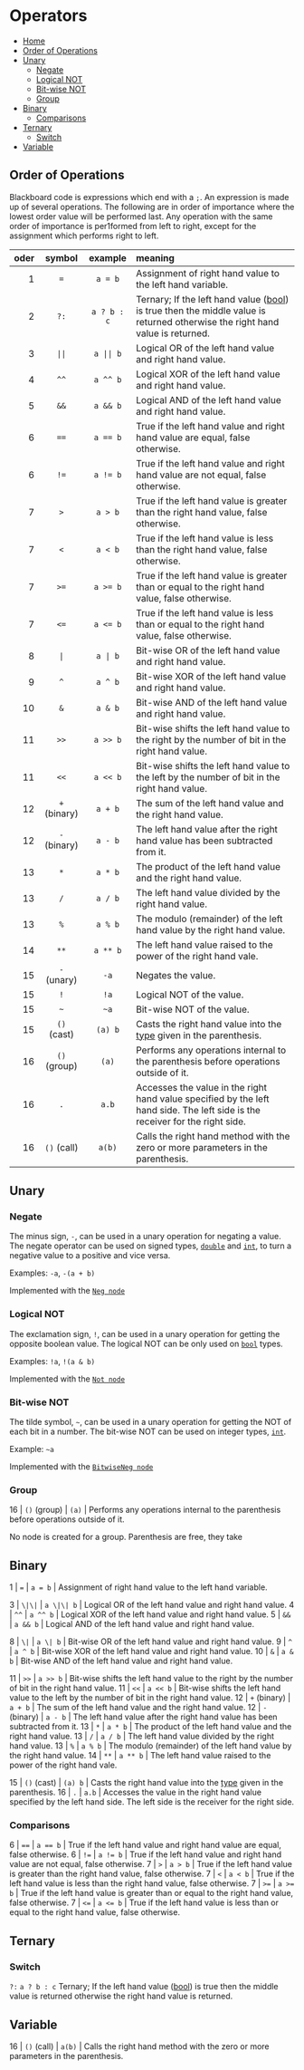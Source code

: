 ﻿# Operators

- [Home](./Laguage.md)
- [Order of Operations](#order-of-operations)
- [Unary](#unary)
  - [Negate](#negate)
  - [Logical NOT](#logical-not)
  - [Bit-wise NOT](#bit-wise-not)
  - [Group](#group)
- [Binary](#binary)
  - [Comparisons](#comparisons)
- [Ternary](#ternary)
  - [Switch](#switch)
- [Variable](#variable)

## Order of Operations

Blackboard code is expressions which end with a `;`.
An expression is made up of several operations.
The following are in order of importance where the lowest order value will be performed last.
Any operation with the same order of importance is per1formed from left to right,
except for the assignment which performs right to left.

oder | symbol       | example     | meaning
----:|:------------:|:-----------:|:------
  1  | `=`          | `a = b`     | Assignment of right hand value to the left hand variable.
  2  | `?:`         | `a ? b : c` | Ternary; If the left hand value ([bool](./Types.md#bool)) is true then the middle value is returned otherwise the right hand value is returned.
  3  | `\|\|`       | `a \|\| b`  | Logical OR of the left hand value and right hand value.
  4  | `^^`         | `a ^^ b`    | Logical XOR of the left hand value and right hand value.
  5  | `&&`         | `a && b`    | Logical AND of the left hand value and right hand value.
  6  | `==`         | `a == b`    | True if the left hand value and right hand value are equal, false otherwise.
  6  | `!=`         | `a != b`    | True if the left hand value and right hand value are not equal, false otherwise.
  7  | `>`          | `a > b`     | True if the left hand value is greater than the right hand value, false otherwise.
  7  | `<`          | `a < b`     | True if the left hand value is less than the right hand value, false otherwise.
  7  | `>=`         | `a >= b`    | True if the left hand value is greater than or equal to the right hand value, false otherwise.
  7  | `<=`         | `a <= b`    | True if the left hand value is less than or equal to the right hand value, false otherwise.
  8  | `\|`         | `a \| b`    | Bit-wise OR of the left hand value and right hand value.
  9  | `^`          | `a ^ b`     | Bit-wise XOR of the left hand value and right hand value.
 10  | `&`          | `a & b`     | Bit-wise AND of the left hand value and right hand value.
 11  | `>>`         | `a >> b`    | Bit-wise shifts the left hand value to the right by the number of bit in the right hand value.
 11  | `<<`         | `a << b`    | Bit-wise shifts the left hand value to the left by the number of bit in the right hand value.
 12  | `+` (binary) | `a + b`     | The sum of the left hand value and the right hand value.
 12  | `-` (binary) | `a - b`     | The left hand value after the right hand value has been subtracted from it.
 13  | `*`          | `a * b`     | The product of the left hand value and the right hand value.
 13  | `/`          | `a / b`     | The left hand value divided by the right hand value.
 13  | `%`          | `a % b`     | The modulo (remainder) of the left hand value by the right hand value.
 14  | `**`         | `a ** b`    | The left hand value raised to the power of the right hand vale.
 15  | `-` (unary)  | `-a`        | Negates the value.
 15  | `!`          | `!a`        | Logical NOT of the value.
 15  | `~`          | `~a`        | Bit-wise NOT of the value.
 15  | `()` (cast)  | `(a) b`     | Casts the right hand value into the [type](./Types.md) given in the parenthesis.
 16  | `()` (group) | `(a)`       | Performs any operations internal to the parenthesis before operations outside of it.
 16  | `.`          | `a.b`       | Accesses the value in the right hand value specified by the left hand side. The left side is the receiver for the right side.
 16  | `()` (call)  | `a(b)`      | Calls the right hand method with the zero or more parameters in the parenthesis.

## Unary

### Negate

The minus sign, `-`, can be used in a unary operation for negating a value.
The negate operator can be used on signed types, [`double`](./Types.md#double) and
[`int`](./Types.md#int), to turn a negative value to a positive and vice versa.

Examples: `-a`, `-(a + b)`

Implemented with the [`Neg node`](../Core/Nodes/Inner/Neg.cs)

### Logical NOT

The exclamation sign, `!`, can be used in a unary operation for getting the opposite boolean value. 
The logical NOT can be only used on [`bool`](./Types.md#bool) types.

Examples: `!a`, `!(a & b)`

Implemented with the [`Not node`](../Core/Nodes/Inner/Not.cs)

### Bit-wise NOT

The tilde symbol, `~`, can be used in a unary operation for getting the NOT of each bit in a number.
The bit-wise NOT can be used on integer types, [`int`](./Types.md#int).

Example: `~a`

Implemented with the [`BitwiseNeg node`](../Core/Nodes/Inner/BitwiseNeg.cs)

### Group

16  | `()` (group) | `(a)`       | Performs any operations internal to the parenthesis before operations outside of it.


No node is created for a group. Parenthesis are free, they take 

## Binary

1  | `=`          | `a = b`     | Assignment of right hand value to the left hand variable.

3  | `\|\|`       | `a \|\| b`  | Logical OR of the left hand value and right hand value.
4  | `^^`         | `a ^^ b`    | Logical XOR of the left hand value and right hand value.
5  | `&&`         | `a && b`    | Logical AND of the left hand value and right hand value.

  
8  | `\|`         | `a \| b`    | Bit-wise OR of the left hand value and right hand value.
9  | `^`          | `a ^ b`     | Bit-wise XOR of the left hand value and right hand value.
10  | `&`          | `a & b`     | Bit-wise AND of the left hand value and right hand value.
 
11  | `>>`         | `a >> b`    | Bit-wise shifts the left hand value to the right by the number of bit in the right hand value.
11  | `<<`         | `a << b`    | Bit-wise shifts the left hand value to the left by the number of bit in the right hand value.
12  | `+` (binary) | `a + b`     | The sum of the left hand value and the right hand value.
12  | `-` (binary) | `a - b`     | The left hand value after the right hand value has been subtracted from it.
13  | `*`          | `a * b`     | The product of the left hand value and the right hand value.
13  | `/`          | `a / b`     | The left hand value divided by the right hand value.
13  | `%`          | `a % b`     | The modulo (remainder) of the left hand value by the right hand value.
14  | `**`         | `a ** b`    | The left hand value raised to the power of the right hand vale.
 
15  | `()` (cast)  | `(a) b`     | Casts the right hand value into the [type](#types) given in the parenthesis.
16  | `.`          | `a.b`       | Accesses the value in the right hand value specified by the left hand side. The left side is the receiver for the right side.

### Comparisons

6  | `==`         | `a == b`    | True if the left hand value and right hand value are equal, false otherwise.
6  | `!=`         | `a != b`    | True if the left hand value and right hand value are not equal, false otherwise.
7  | `>`          | `a > b`     | True if the left hand value is greater than the right hand value, false otherwise.
7  | `<`          | `a < b`     | True if the left hand value is less than the right hand value, false otherwise.
7  | `>=`         | `a >= b`    | True if the left hand value is greater than or equal to the right hand value, false otherwise.
7  | `<=`         | `a <= b`    | True if the left hand value is less than or equal to the right hand value, false otherwise.

## Ternary


### Switch

`?:`
`a ? b : c`
Ternary; If the left hand value ([bool](#bool)) is true then the middle value is returned otherwise the right hand value is returned.

## Variable

16  | `()` (call)  | `a(b)`      | Calls the right hand method with the zero or more parameters in the parenthesis.
